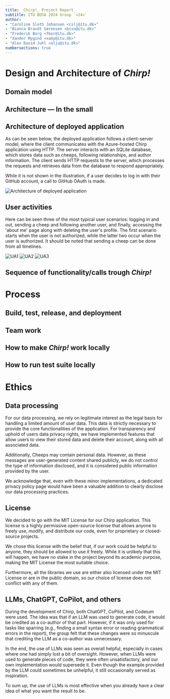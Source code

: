 ```yaml
---
title: _Chirp!_ Project Report
subtitle: ITU BDSA 2024 Group `<24>`
author:
- "Caroline Sloth Johansen <cslj@itu.dk>"
- "Bianca Brandt Sørensen <biso@itu.dk>"
- "Frederik Borg <fbor@itu.dk>"
- "Xander Mygind <xamy@itu.dk>"
- "Alex David Juhl <alju@itu.dk>"
numbersections: true
---
```


# Design and Architecture of _Chirp!_

## Domain model

<!--
Provide an illustration of your domain model.
Make sure that it is correct and complete.
In case you are using ASP.NET Identity, make sure to illustrate that accordingly.
-->


## Architecture — In the small
<!--
Illustrate the organization of your code base.
That is, illustrate which layers exist in your (onion) architecture.
Make sure to illustrate which part of your code is residing in which layer.
-->

## Architecture of deployed application
<!--
Illustrate the architecture of your deployed application.
Remember, you developed a client-server application.
Illustrate the server component and to where it is deployed, illustrate a client component, and show how these communicate with each other.
-->

As can be seen below, the deployed application follows a client-server model, where the client communicates with the Azure-hosted Chirp application using HTTP. The server interacts with an SQLite database, which stores data such as cheeps, following relationships, and author information. The client sends HTTP requests to the server, which processes the requests and retrieves data from the database to respond appropriately.

While it is not shown in the illustration, if a user decides to log in with their GitHub account, a call to GitHub OAuth is made.



![Architecture of deployed application](images/Architecture%20of%20deployed%20application.drawio.png)


## User activities
<!--
Illustrate typical scenarios of a user journey through your _Chirp!_ application.
That is, start illustrating the first page that is presented to a non-authorized user, illustrate what a non-authorized user can do with your _Chirp!_ application, and finally illustrate what a user can do after authentication.

Make sure that the illustrations are in line with the actual behavior of your application.
-->

Here can be seen three of the most typical user scenarios: logging in and out, sending a cheep and following another user, and finally, accessing the 'about me' page along with deleting the user's profile. The first scenario starts when the user is not authorized, while the latter two occur when the user is authorized. It should be noted that sending a cheep can be done from all timelines.

![UA1](images/ua1.drawio.png)
![UA2](images/ua2.drawio.png)
![UA3](images/ua3.drawio.png)


## Sequence of functionality/calls trough _Chirp!_
<!--
With a UML sequence diagram, illustrate the flow of messages and data through your _Chirp!_ application.
Start with an HTTP request that is send by an unauthorized user to the root endpoint of your application and end with the completely rendered web-page that is returned to the user.

Make sure that your illustration is complete.
That is, likely for many of you there will be different kinds of "calls" and responses.
Some HTTP calls and responses, some calls and responses in C# and likely some more.
(Note the previous sentence is vague on purpose. I want that you create a complete illustration.)
-->

# Process



## Build, test, release, and deployment
<!--
Illustrate with a UML activity diagram how your _Chirp!_ applications are build, tested, released, and deployed.
That is, illustrate the flow of activities in your respective GitHub Actions workflows.

Describe the illustration briefly, i.e., how your application is built, tested, released, and deployed.
-->

## Team work
<!--
Show a screenshot of your project board right before hand-in.
Briefly describe which tasks are still unresolved, i.e., which features are missing from your applications or which functionality is incomplete.

Briefly describe and illustrate the flow of activities that happen from the new creation of an issue (task description), over development, etc. until a feature is finally merged into the `main` branch of your repository.
-->
## How to make _Chirp!_ work locally
<!--
There has to be some documentation on how to come from cloning your project to a running system.
That is, Adrian or Helge have to know precisely what to do in which order.
Likely, it is best to describe how we clone your project, which commands we have to execute, and what we are supposed to see then.
-->
## How to run test suite locally
<!--
List all necessary steps that Adrian or Helge have to perform to execute your test suites.
Here, you can assume that we already cloned your repository in the step above.

Briefly describe what kinds of tests you have in your test suites and what they are testing.
-->

# Ethics

## Data processing

<!--
Not stated as mandatory but felt right to add
-->

For our data processing, we rely on legitimate interest as the legal basis for handling a limited amount of user data. This data is strictly necessary to provide the core functionalities of the application. For transparency and uphold of users data privacy rights, we have implemented features that allow users to view their stored data and delete their account, along with all associated data.

Additionally, Cheeps may contain personal data. However, as these messages are user-generated content shared publicly, we do not control the type of information disclosed, and it is considered public information provided by the user.

We acknowledge that, even with these minor implementations, a dedicated privacy policy page would have been a valuable addition to clearly disclose our data processing practices.


## License
<!--
State which software license you chose for your application.

-->

We decided to go with the MIT License for our Chirp application. This license is a highly permissive open-source license that allows anyone to freely use, modify, and distribute our code, even for proprietary or closed-source projects.

We chose this license with the belief that, if our work could be helpful to anyone, they should be allowed to use it freely. While it is unlikely that this will happen, we have no stake in the project beyond its academic purpose, making the MIT License the most suitable choice.

Furthermore, all the libraries we use are either also licensed under the MIT License or are in the public domain, so our choice of license does not conflict with any of them.



## LLMs, ChatGPT, CoPilot, and others
<!--
State which LLM(s) were used during development of your project.
In case you were not using any, just state so.
In case you were using an LLM to support your development, briefly describe when and how it was applied.
Reflect in writing to which degree the responses of the LLM were helpful.
Discuss briefly if application of LLMs sped up your development or if the contrary was the case.


-->

During the development of Chirp, both ChatGPT, CoPilot, and Codeium were used. The idea was that if an LLM was used to generate code, it would be credited as a co-author of that part. However, if it was only used for tasks like sparring (e.g., finding a small syntax error or reading grammatical errors in the report), the group felt that these changes were so minuscule that crediting the LLM as a co-author was unnecessary. 

In the end, the use of LLMs was seen as overall helpful, especially in cases where one had simply lost a bit of oversight. However, when LLMs were used to generate pieces of code, they were often unsatisfactory, and our own implementation would supersede it. Even though the example provided by the LLM could sometimes be unhelpful, it still occasionally served as inspiration.

To sum up, the use of LLMs is most effective when you already have a clear idea of what you want the result to be. 

